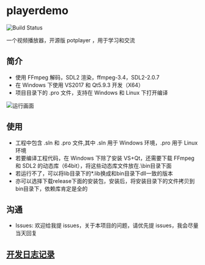 # playerdemo
![Build Status](https://travis-ci.org/itisyang/playerdemo.svg?branch=master)

一个视频播放器，开源版 potplayer ，用于学习和交流

## 简介
- 使用 FFmpeg 解码，SDL2 渲染，ffmpeg-3.4，SDL2-2.0.7
- 在 Windows 下使用 VS2017 和 Qt5.9.3 开发（X64）
- 项目目录下的 .pro 文件，支持在 Windows 和 Linux 下打开编译

![运行画面](https://raw.githubusercontent.com/itisyang/MyImages/master/playerdemo/0.png)



## 使用
- 工程中包含 .sln 和 .pro 文件,其中 .sln 用于 Windows 环境，.pro 用于 Linux 环境
- 若要编译工程代码，在 Windows 下除了安装 VS+Qt，还需要下载 FFmpeg 和 SDL2 的动态库（64bit），将这些动态库文件放在.\bin目录下面
- 若运行不了，可以将lib目录下的*.lib换成和bin目录下dll一致的版本
- 亦可以选择下载release下面的安装包，安装后，将安装目录下的文件拷贝到bin目录下，依赖库肯定是全的

## 沟通
- Issues: 欢迎给我提 issues，关于本项目的问题，请优先提 issues，我会尽量当天回复


## [开发日志记录](https://github.com/itisyang/playerdemo/blob/master/note.md)

